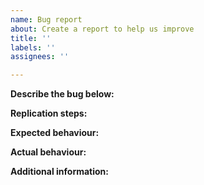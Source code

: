 ```yaml
---
name: Bug report
about: Create a report to help us improve
title: ''
labels: ''
assignees: ''

---
```


**Describe the bug below:**


**Replication steps:**


**Expected behaviour:**


**Actual behaviour:**


**Additional information:**
